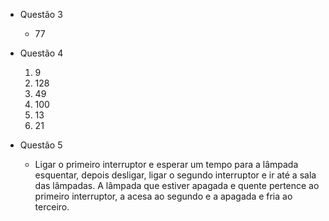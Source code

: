 * Questão 3
  - 77

* Questão 4
  1. 9
  2. 128
  3. 49
  4. 100
  5. 13
  6. 21

* Questão 5
  - Ligar o primeiro interruptor e esperar um tempo para a lâmpada esquentar, depois desligar, ligar o segundo interruptor e ir até a sala das lâmpadas. A lâmpada que estiver apagada e quente pertence ao primeiro interruptor, a acesa ao segundo e a apagada e fria ao terceiro.
